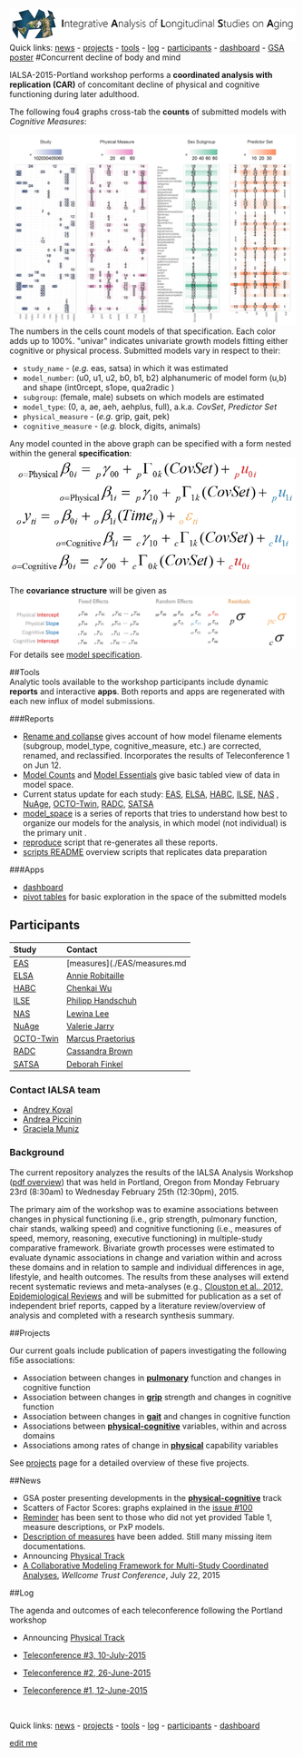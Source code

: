 
[![logl](libs/images/ialsa_long.png)](http://www.ialsa.org/)
Quick links: [news](#news)  -  [projects](#projects)  -  [tools](#tools)  -  [log](#log)  -  [participants](#participants)  -  [dashboard](http://shiny.ouhsc.edu/IALSA-2015-Portland/shiny/dashboard)  -  [GSA poster]()
#Concurrent decline of body and mind  

IALSA-2015-Portland workshop performs a **coordinated analysis with replication (CAR)** of concomitant decline of physical and cognitive functioning during later adulthood.  

The following fou4 graphs cross-tab the **counts** of submitted models with *Cognitive Measures*:   

 [![model space 5D](./reports/model_space/figure_modelSpace5D/dashboard_tile_graph-1.png)](https://github.com/IALSA/IALSA-2015-Portland/blob/master/reports/model_space/Model-Space-5D.md)  
The numbers in the cells count models of that specification. Each color adds up to 100%. "univar" indicates univariate growth models fitting either cognitive or physical process. Submitted models vary in respect to their:  
 - ```study_name``` - (*e.g.* eas, satsa)  in which it was estimated  
 - ```model_number```: (u0, u1, u2, b0, b1, b2) alphanumeric of model form (u,b) and shape (int0rcept, s1ope, qua2radic )   
 - ```subgroup```: (female, male) subsets on which models are estimated    
 - ```model_type```: (0, a, ae, aeh, aehplus, full), a.k.a. *CovSet*, *Predictor Set* 
 - ```physical_measure``` - (*e.g.*  grip, gait, pek)    
 - ```cognitive_measure``` - (*e.g.*  block, digits, animals)   

 
Any model counted in the above graph can be specified with a form nested within the general **specification**:  
[![general_model_specification](./libs/images/general_model_specification.png)](./reports/model_specification/README.md)  
</br>
The **covariance structure** will be given as
[![general_model_specification](./libs/images/specification_covariance_structure.png)](./reports/model_specification/README.md)  
For  details see [model specification](./reports/model_specification/README.md).  




##Tools  
Analytic tools available to the workshop participants include dynamic **reports** and interactive **apps**. Both reports and apps are regenerated with each new influx of model submissions.  

###Reports 
 - [Rename and collapse](https://github.com/IALSA/IALSA-2015-Portland/blob/master/reports/rename_collapse/Track_renaming.md)  gives account of how model filename elements (subgroup, model_type, cognitive_measure, etc.) are corrected, renamed, and reclassified. Incorporates the results of Teleconference 1 on Jun 12.    
 - [Model Counts](http://htmlpreview.github.io/?https://github.com/IALSA/IALSA-2015-Portland/blob/master/reports/basic/counts.html)  and  [Model Essentials](http://htmlpreview.github.io/?https://github.com/IALSA/IALSA-2015-Portland/blob/master/reports/basic/essentials.html)  give basic tabled view of data in model space.   
 - Current status update for each study:
 [EAS](http://htmlpreview.github.io/?https://github.com/IALSA/IALSA-2015-Portland/blob/master/reports/individual/eas.html), [ELSA](http://htmlpreview.github.io/?https://github.com/IALSA/IALSA-2015-Portland/blob/master/reports/individual/elsa.html), [HABC](http://htmlpreview.github.io/?https://github.com/IALSA/IALSA-2015-Portland/blob/master/reports/individual/habc.html), 
 [ILSE](http://htmlpreview.github.io/?https://github.com/IALSA/IALSA-2015-Portland/blob/master/reports/individual/ilse.html), [NAS](http://htmlpreview.github.io/?https://github.com/IALSA/IALSA-2015-Portland/blob/master/reports/individual/nas.html) , 
 [NuAge](http://htmlpreview.github.io/?https://github.com/IALSA/IALSA-2015-Portland/blob/master/reports/individual/nuage.html),  [OCTO-Twin](http://htmlpreview.github.io/?https://github.com/IALSA/IALSA-2015-Portland/blob/master/reports/individual/octo.html),
 [RADC](http://htmlpreview.github.io/?https://github.com/IALSA/IALSA-2015-Portland/blob/master/reports/individual/radc.html),
 [SATSA](http://htmlpreview.github.io/?https://github.com/IALSA/IALSA-2015-Portland/blob/master/reports/individual/satsa.html)  
 - [model_space](https://github.com/IALSA/IALSA-2015-Portland/blob/master/reports/model_space/README.md) is a series of reports that tries to understand how best to organize our models for the analysis, in which model (not individual) is the primary unit .   
 - [reproduce](./scripts/utility/reproduce.R) script that re-generates all these reports.   
 - [scripts README](./scripts/README.md) overview scripts that replicates data preparation  
 
###Apps  
 - [dashboard](http://shiny.ouhsc.edu/IALSA-2015-Portland/shiny/dashboard)  
 - [pivot tables](http://shiny.ouhsc.edu/IALSA-2015-Portland/shiny/pivotTable) for basic exploration in the space of the submitted models



 

## Participants
| Study | Contact |
| :---- | :------ |
| [EAS](http://htmlpreview.github.io/?https://github.com/IALSA/IALSA-2015-Portland/blob/master/reports/individual/eas.html) | [measures](./EAS/measures.md |
| [ELSA](http://htmlpreview.github.io/?https://github.com/IALSA/IALSA-2015-Portland/blob/master/reports/individual/elsa.html) | [Annie Robitaille](mailto:annie.g.robitaille@gmail.com) |
| [HABC](http://htmlpreview.github.io/?https://github.com/IALSA/IALSA-2015-Portland/blob/master/reports/individual/habc.html) | [Chenkai Wu](mailto:chenkai.wu2010@gmail.com) |
| [ILSE](http://htmlpreview.github.io/?https://github.com/IALSA/IALSA-2015-Portland/blob/master/reports/individual/ilse.html) | [Philipp Handschuh](mailto:philipp.handschuh@uni-ulm.de) |
| [NAS](http://htmlpreview.github.io/?https://github.com/IALSA/IALSA-2015-Portland/blob/master/reports/individual/nas.html) | [Lewina Lee](mailto:lewina@bu.edu) |
| [NuAge](http://htmlpreview.github.io/?https://github.com/IALSA/IALSA-2015-Portland/blob/master/reports/individual/nuage.html) | [Valerie Jarry ](mailto:valerie.jarry@umontreal.ca ) |
| [OCTO-Twin](http://htmlpreview.github.io/?https://github.com/IALSA/IALSA-2015-Portland/blob/master/reports/individual/octo.html) | [Marcus Praetorius](mailto:marcus.praetorius@psy.gu.se) |
| [RADC](http://htmlpreview.github.io/?https://github.com/IALSA/IALSA-2015-Portland/blob/master/reports/individual/radc.html) | [Cassandra Brown](mailto:clb@uvic.ca) |
| [SATSA](http://htmlpreview.github.io/?https://github.com/IALSA/IALSA-2015-Portland/blob/master/reports/individual/satsa.html) | [Deborah Finkel](mailto:dfinkel@ius.edu) |


### Contact IALSA team

 - [Andrey Koval](mailto:andkov@uvic.ca)  
 - [Andrea Piccinin](mailto:piccinin@uvic.ca)   
 - [Graciela Muniz](mailto:gm299@cam.ac.uk)  



### Background

The current repository analyzes the results of the IALSA Analysis Workshop ([pdf overview](https://www.dropbox.com/s/a8zmh70ybedyec6/IALSA%20Feb%202015%20Workshop%20Overview.pdf?dl=0)) that was  held in Portland, Oregon from Monday February 23rd (8:30am) to Wednesday February 25th (12:30pm), 2015. 

The primary aim of the workshop was to examine associations between changes in physical functioning (i.e., grip strength, pulmonary function, chair stands, walking speed) and cognitive functioning (i.e., measures of speed, memory, reasoning, executive functioning) in multiple-study comparative framework. Bivariate growth processes were estimated to evaluate dynamic associations in change and variation within and across these domains and in relation to sample and individual differences in age, lifestyle, and health outcomes. The results from these analyses will extend recent systematic reviews and meta-analyses (e.g., [Clouston et al., 2012, Epidemiological Reviews](https://www.dropbox.com/s/vfe7u2ez5oxp3ev/Clouston_2013_Epidemiol%20Rev.pdf?dl=0) and will be submitted for publication as a set of independent brief reports, capped by a literature review/overview of analysis and completed with a research synthesis summary.

##Projects

Our current goals include publication of papers investigating the following fi5e associations:  

- Association between changes in [**pulmonary**](./projects/pulmonary/README.md) function and changes in cognitive function
- Association between changes in [**grip**](./projects/grip/README.md) strength and changes in cognitive function    
- Association between changes in [**gait**](./projects/gait/README.md) and changes in cognitive function  
- Associations between [**physical-cognitive**](./projects/physical-cognitive/README.md) variables, within and across domains  
- Associations among rates of change in [**physical**](./projects/physical/README.md) capability variables 

See [projects](./projects/README.md) page for a detailed overview of these five projects.


##News
 -  GSA poster presenting developments in the [**physical-cognitive**](./projects/physical-cognitive/README.md) track  
 - Scatters of Factor Scores: graphs explained in the [issue #100](https://github.com/IALSA/IALSA-2015-Portland/issues/100)
 - [Reminder](./projects/physical/reminder_160915.md) has been sent to those who did not yet provided Table 1, measure descriptions, or PxP models.   
 - [Description of measures](./studies/measures.md) have been added. Still many missing item documentations.
 - Announcing [Physical Track](https://github.com/IALSA/IALSA-2015-Portland/blob/master/projects/physical/announce.md)
 - [A Collaborative Modeling Framework for Multi-Study Coordinated Analyses](http://htmlpreview.github.io/?https://raw.githubusercontent.com/IALSA/IALSA-2015-Portland/master/talks/2015_presentations/22_July/A%20Collaborative%20Modeling%20Framework%20for%20Multi-Study%20Coordinated%20Analyses.html#/), *Wellcome Trust Conference*, July 22, 2015  



##Log 

The agenda and outcomes of each teleconference following the Portland workshop  
 - Announcing [Physical Track](https://github.com/IALSA/IALSA-2015-Portland/blob/master/projects/physical/announce.md)  

 - [Teleconference #3, 10-July-2015](./log.md)

 - [Teleconference #2, 26-June-2015](./log.md)

 - [Teleconference #1, 12-June-2015](./log.md#New) 

</br>  

Quick links: [news](#news)  -  [projects](#projects)  -  [tools](#tools)  -  [log](#log)  -  [participants](#participants)  -  [dashboard](http://shiny.ouhsc.edu/IALSA-2015-Portland/shiny/dashboard)

[edit me](https://github.com/IALSA/IALSA-2015-Portland/edit/master/README.md)
